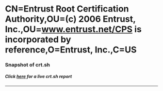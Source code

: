 # CN=Entrust Root Certification Authority,OU=(c) 2006 Entrust\, Inc.,OU=www.entrust.net/CPS is incorporated by reference,O=Entrust\, Inc.,C=US
### Snapshot of crt.sh
##### Click [here](https://crt.sh/?q=Serial_456B9ADC) for a live crt.sh report

---
